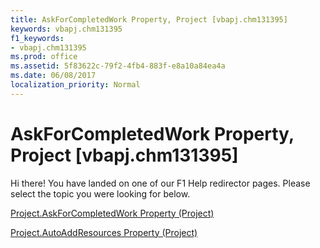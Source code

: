 ```yaml
---
title: AskForCompletedWork Property, Project [vbapj.chm131395]
keywords: vbapj.chm131395
f1_keywords:
- vbapj.chm131395
ms.prod: office
ms.assetid: 5f83622c-79f2-4fb4-883f-e8a10a84ea4a
ms.date: 06/08/2017
localization_priority: Normal
---
```



# AskForCompletedWork Property, Project [vbapj.chm131395]

Hi there! You have landed on one of our F1 Help redirector pages. Please select the topic you were looking for below.

[Project.AskForCompletedWork Property (Project)](http://msdn.microsoft.com/library/54380c01-ae6f-a378-a46b-bfe0064fbc5f%28Office.15%29.aspx)

[Project.AutoAddResources Property (Project)](http://msdn.microsoft.com/library/b8e048f8-5bc1-740f-d397-e6f0ddf77a3a%28Office.15%29.aspx)


